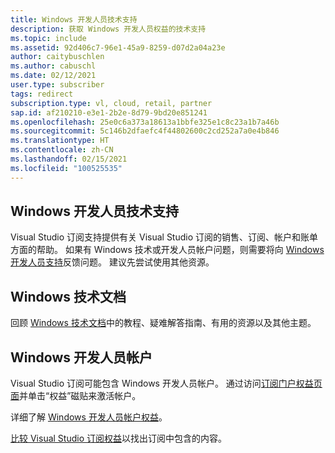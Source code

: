```yaml
---
title: Windows 开发人员技术支持
description: 获取 Windows 开发人员权益的技术支持
ms.topic: include
ms.assetid: 92d406c7-96e1-45a9-8259-d07d2a04a23e
author: caitybuschlen
ms.author: cabuschl
ms.date: 02/12/2021
user.type: subscriber
tags: redirect
subscription.type: vl, cloud, retail, partner
sap.id: af210210-e3e1-2b2e-8d79-9bd20e851241
ms.openlocfilehash: 25e0c6a373a18613a1bbfe325e1c8c23a1b7a46b
ms.sourcegitcommit: 5c146b2dfaefc4f44802600c2cd252a7a0e4b846
ms.translationtype: HT
ms.contentlocale: zh-CN
ms.lasthandoff: 02/15/2021
ms.locfileid: "100525535"
---
```

## <a name="windows-developer-technical-support"></a>Windows 开发人员技术支持  

Visual Studio 订阅支持提供有关 Visual Studio 订阅的销售、订阅、帐户和账单方面的帮助。 如果有 Windows 技术或开发人员帐户问题，则需要将向 [Windows 开发人员支持](https://developer.microsoft.com/windows/support/?utm_source=developermscom)反馈问题。 建议先尝试使用其他资源。 

## <a name="windows-technical-documentation"></a>Windows 技术文档 
回顾 [Windows 技术文档](https://docs.microsoft.com/windows/)中的教程、疑难解答指南、有用的资源以及其他主题。

## <a name="windows-developer-account"></a>Windows 开发人员帐户
Visual Studio 订阅可能包含 Windows 开发人员帐户。 通过访问[订阅门户权益页面](https://my.visualstudio.com/Benefits)并单击“权益”磁贴来激活帐户。 

详细了解 [Windows 开发人员帐户权益](https://docs.microsoft.com/visualstudio/subscriptions/vs-windows-dev)。 

[比较 Visual Studio 订阅权益](https://visualstudio.microsoft.com/vs/benefits/#azure?cat=visual-studio-enterprise-subscription)以找出订阅中包含的内容。